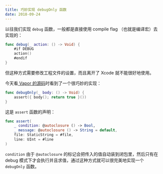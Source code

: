 ```yaml
---
title: 巧妙实现 debugOnly 函数
date: 2018-09-24
---
```


以往我们实现 `debug` 函数，一般都是直接使用 compile flag （也就是编译宏）去实现的：

```swift
func debug(_ action: () -> Void) {
    #if DEBUG
    action()
    #endif
}
```

但这种方式需要修改工程文件的设置，而且离开了 Xcode 就不能很好地使用。

今天看[ Vapor 的源码](https://github.com/vapor/routing/blob/master/Sources/Routing/Utilities/RoutingError.swift)时看到了一个很巧妙的实现：

<!-- more -->

```swift
func debugOnly(_ body: () -> Void) {
    assert({ body(); return true }())
}
```

这是 `assert` 函数的声明：

```swift
func assert(
    _ condition: @autoclosure () -> Bool,
    _ message: @autoclosure () -> String = default,
    file: StaticString = #file,
    line: UInt = #line
)
```

`condition` 由于 `@autoclosure` 的标记会把传入的值自动装到闭包里，然后只有在 debug 模式下才会执行并且求值，通过这种方式就可以很完美地实现一个 `debugOnly` 函数。